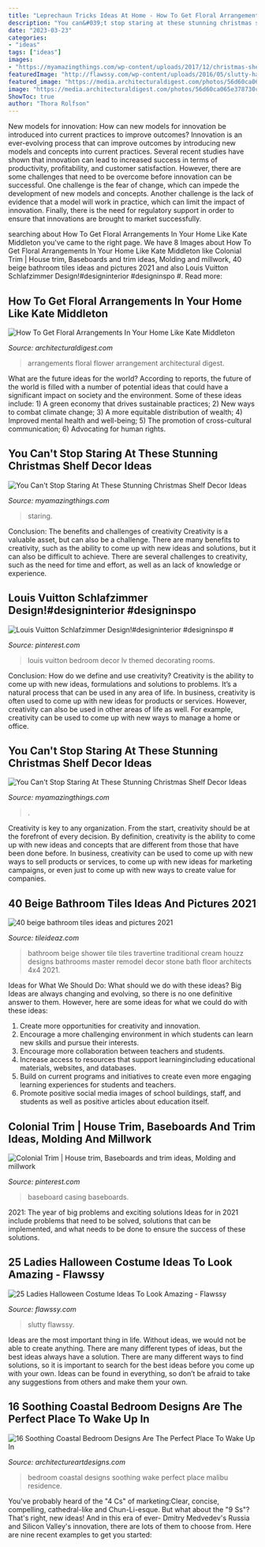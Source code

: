 ```yaml
---
title: "Leprechaun Tricks Ideas At Home - How To Get Floral Arrangements In Your Home Like Kate Middleton"
description: "You can&#039;t stop staring at these stunning christmas shelf decor ideas"
date: "2023-03-23"
categories:
- "ideas"
tags: ["ideas"]
images:
- "https://myamazingthings.com/wp-content/uploads/2017/12/christmas-shelf-decor-3-.jpg"
featuredImage: "http://flawssy.com/wp-content/uploads/2016/05/slutty-halloween-costumes-Halloween-party-costume-ideas.jpg"
featured_image: "https://media.architecturaldigest.com/photos/56d60ca065e378730c184cbe/master/pass/1gorgeous-flower-arrangement-ideas-03.jpg"
image: "https://media.architecturaldigest.com/photos/56d60ca065e378730c184cbe/master/pass/1gorgeous-flower-arrangement-ideas-03.jpg"
ShowToc: true
author: "Thora Rolfson"
---
```



New models for innovation: How can new models for innovation be introduced into current practices to improve outcomes?
Innovation is an ever-evolving process that can improve outcomes by introducing new models and concepts into current practices. Several recent studies have shown that innovation can lead to increased success in terms of productivity, profitability, and customer satisfaction. However, there are some challenges that need to be overcome before innovation can be successful. One challenge is the fear of change, which can impede the development of new models and concepts. Another challenge is the lack of evidence that a model will work in practice, which can limit the impact of innovation. Finally, there is the need for regulatory support in order to ensure that innovations are brought to market successfully.

	

		
searching about How To Get Floral Arrangements In Your Home Like Kate Middleton you've came to the right page. We have 8 Images about How To Get Floral Arrangements In Your Home Like Kate Middleton like Colonial Trim | House trim, Baseboards and trim ideas, Molding and millwork, 40 beige bathroom tiles ideas and pictures 2021 and also Louis Vuitton Schlafzimmer Design!#designinterior #designinspo #. Read more:
		
    
## How To Get Floral Arrangements In Your Home Like Kate Middleton

<img loading=lazy src="https://media.architecturaldigest.com/photos/56d60ca065e378730c184cbe/master/pass/1gorgeous-flower-arrangement-ideas-03.jpg" onerror="this.onerror=null;this.src='https://tse3.mm.bing.net/th?id=OIP.QpAlHk-u-hoGtnhXFFqnzAHaLH&amp;pid=15.1';" alt="How To Get Floral Arrangements In Your Home Like Kate Middleton">

_Source: architecturaldigest.com_

>arrangements floral flower arrangement architectural digest. 

	

What are the future ideas for the world?
According to reports, the future of the world is filled with a number of potential ideas that could have a significant impact on society and the environment. Some of these ideas include: 1) A green economy that drives sustainable practices; 2) New ways to combat climate change; 3) A more equitable distribution of wealth; 4) Improved mental health and well-being; 5) The promotion of cross-cultural communication; 6) Advocating for human rights.

    
## You Can&#039;t Stop Staring At These Stunning Christmas Shelf Decor Ideas

<img loading=lazy src="https://myamazingthings.com/wp-content/uploads/2017/12/christmas-shelf-decor-3-.jpg" onerror="this.onerror=null;this.src='https://tse1.mm.bing.net/th?id=OIP.NTDYbDqkbJcmVIQpa7wydwHaLH&amp;pid=15.1';" alt="You Can&#039;t Stop Staring At These Stunning Christmas Shelf Decor Ideas">

_Source: myamazingthings.com_

>staring. 

	

Conclusion: The benefits and challenges of creativity
Creativity is a valuable asset, but can also be a challenge. There are many benefits to creativity, such as the ability to come up with new ideas and solutions, but it can also be difficult to achieve. There are several challenges to creativity, such as the need for time and effort, as well as an lack of knowledge or experience.

    
## Louis Vuitton Schlafzimmer Design!#designinterior #designinspo #

<img loading=lazy src="https://i.pinimg.com/736x/c8/26/21/c82621ebbbb5872e4b55c78544724010.jpg" onerror="this.onerror=null;this.src='https://tse3.mm.bing.net/th?id=OIP.0GJAAVR-KR1B55E4h2CbJAHaNK&amp;pid=15.1';" alt="Louis Vuitton Schlafzimmer Design!#designinterior #designinspo #">

_Source: pinterest.com_

>louis vuitton bedroom decor lv themed decorating rooms. 

	

Conclusion: How do we define and use creativity?
Creativity is the ability to come up with new ideas, formulations and solutions to problems. It’s a natural process that can be used in any area of life. In business, creativity is often used to come up with new ideas for products or services. However, creativity can also be used in other areas of life as well. For example, creativity can be used to come up with new ways to manage a home or office.

    
## You Can&#039;t Stop Staring At These Stunning Christmas Shelf Decor Ideas

<img loading=lazy src="https://myamazingthings.com/wp-content/uploads/2017/12/christmas-shelf-decor-5-.jpg" onerror="this.onerror=null;this.src='https://tse3.mm.bing.net/th?id=OIP.BNe1PQmjJ3u4dWrWIUaw_AHaKt&amp;pid=15.1';" alt="You Can&#039;t Stop Staring At These Stunning Christmas Shelf Decor Ideas">

_Source: myamazingthings.com_

>. 

	

Creativity is key to any organization. From the start, creativity should be at the forefront of every decision. By definition, creativity is the ability to come up with new ideas and concepts that are different from those that have been done before. In business, creativity can be used to come up with new ways to sell products or services, to come up with new ideas for marketing campaigns, or even just to come up with new ways to create value for companies.

    
## 40 Beige Bathroom Tiles Ideas And Pictures 2021

<img loading=lazy src="https://www.tileideaz.com/wp-content/uploads/2015/03/beige_bathroom_tiles_10.jpg" onerror="this.onerror=null;this.src='https://tse3.mm.bing.net/th?id=OIP.oW2Bsvn5JnXlbmo6iBD9ggHaJ4&amp;pid=15.1';" alt="40 beige bathroom tiles ideas and pictures 2021">

_Source: tileideaz.com_

>bathroom beige shower tile tiles travertine traditional cream houzz designs bathrooms master remodel decor stone bath floor architects 4x4 2021. 

	

Ideas for What We Should Do: What should we do with these ideas?
Big Ideas are always changing and evolving, so there is no one definitive answer to them. However, here are some ideas for what we could do with these ideas: 
1. Create more opportunities for creativity and innovation. 
2. Encourage a more challenging environment in which students can learn new skills and pursue their interests. 
3. Encourage more collaboration between teachers and students. 
4. Increase access to resources that support learningincluding educational materials, websites, and databases. 
5. Build on current programs and initiatives to create even more engaging learning experiences for students and teachers. 
6. Promote positive social media images of school buildings, staff, and students as well as positive articles about education itself.

    
## Colonial Trim | House Trim, Baseboards And Trim Ideas, Molding And Millwork

<img loading=lazy src="https://i.pinimg.com/736x/50/46/24/50462403cbb98cf56f4e9177046c0163.jpg" onerror="this.onerror=null;this.src='https://tse2.mm.bing.net/th?id=OIP.BzhbcP0fdai7ZX2gG23H-AHaLH&amp;pid=15.1';" alt="Colonial Trim | House trim, Baseboards and trim ideas, Molding and millwork">

_Source: pinterest.com_

>baseboard casing baseboards. 

	

2021: The year of big problems and exciting solutions
Ideas for in 2021 include problems that need to be solved, solutions that can be implemented, and what needs to be done to ensure the success of these solutions.

    
## 25 Ladies Halloween Costume Ideas To Look Amazing - Flawssy

<img loading=lazy src="http://flawssy.com/wp-content/uploads/2016/05/slutty-halloween-costumes-Halloween-party-costume-ideas.jpg" onerror="this.onerror=null;this.src='https://tse2.mm.bing.net/th?id=OIP.VVCkYU8iSCaCyBbt8heTYAHaRc&amp;pid=15.1';" alt="25 Ladies Halloween Costume Ideas To Look Amazing - Flawssy">

_Source: flawssy.com_

>slutty flawssy. 

	

Ideas are the most important thing in life. Without ideas, we would not be able to create anything. There are many different types of ideas, but the best ideas always have a solution. There are many different ways to find solutions, so it is important to search for the best ideas before you come up with your own. Ideas can be found in everything, so don’t be afraid to take any suggestions from others and make them your own.

    
## 16 Soothing Coastal Bedroom Designs Are The Perfect Place To Wake Up In

<img loading=lazy src="https://www.architectureartdesigns.com/wp-content/uploads/2015/05/16-Soothing-Coastal-Bedroom-Designs-Are-The-Perfect-Place-To-Wake-Up-In-9.jpg" onerror="this.onerror=null;this.src='https://tse2.mm.bing.net/th?id=OIP.d_XA8bygv3naFHTX22myVQHaFk&amp;pid=15.1';" alt="16 Soothing Coastal Bedroom Designs Are The Perfect Place To Wake Up In">

_Source: architectureartdesigns.com_

>bedroom coastal designs soothing wake perfect place malibu residence. 

	

You've probably heard of the "4 Cs" of marketing:Clear, concise, compelling, cathedral-like and Chun-Li-esque. But what about the "9 Ss"? That's right, new ideas! And in this era of ever- Dmitry Medvedev's Russia and Silicon Valley's innovation, there are lots of them to choose from. Here are nine recent examples to get you started: 

